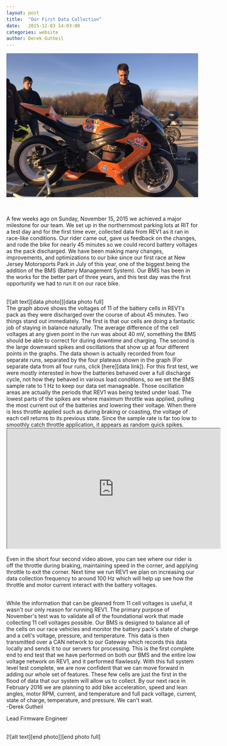 ```yaml
---
layout: post
title:  "Our First Data Collection"
date:   2015-12-03 14:03:00
categories: website
author: Derek Gutheil
---
```


![alt text][bike photo]

<br/>

A few weeks ago on Sunday, November 15, 2015 we achieved a major milestone for our team. We set up in the northernmost parking lots at RIT for a test day and for the first time ever, collected data from REV1 as it ran in race-like conditions. Our rider came out, gave us feedback on the changes, and rode the bike for nearly 45 minutes so we could record battery voltages as the pack discharged. We have been making many changes, improvements, and optimizations to our bike since our first race at New Jersey Motorsports Park in July of this year, one of the biggest being the addition of the BMS (Battery Management System). Our BMS has been in the works for the better part of three years, and this test day was the first opportunity we had to run it on our race bike.

<br/>
[![alt text][data photo]][data photo full]

<br/>
The graph above shows the voltages of 11 of the battery cells in REV1's pack as they were discharged over the course of about 45 minutes. Two things stand out immediately. The first is that our cells are doing a fantastic job of staying in balance naturally. The average difference of the cell voltages at any given point in the run was about 40 mV, something the BMS should be able to correct for during downtime and charging. The second is the large downward spikes and oscillations that show up at four different points in the graphs. The data shown is actually recorded from four separate runs, separated by the four plateaus shown in the graph (For separate data from all four runs, click [here][data link]). For this first test, we were mostly interested in how the batteries behaved over a full discharge cycle, not how they behaved in various load conditions, so we set the BMS sample rate to 1 Hz to keep our data set manageable. Those oscillation areas are actually the periods that REV1 was being tested under load. The lowest parts of the spikes are where maximum throttle was applied, pulling the most current out of the batteries and lowering their voltage. When there is less throttle applied such as during braking or coasting, the voltage of each cell returns to its previous state. Since the sample rate is far too low to smoothly catch throttle application, it appears as random quick spikes.

<br/>
<iframe src="https://drive.google.com/a/g.rit.edu/file/d/0B23T_8DXwAUXTU5ES3VKaE5uTjA/preview" width="560" height="315" allowfullscreen></iframe>

Even in the short four second video above, you can see where our rider is off the throttle during braking, maintaining speed in the corner, and applying throttle to exit the corner. Next time we run REV1 we plan on increasing our data collection frequency to around 100 Hz which will help up see how the throttle and motor current interact with the battery voltages.

<br/>
While the information that can be gleaned from 11 cell voltages is useful, it wasn't our only reason for running REV1. The primary purpose of November's test was to validate all of the foundational work that made collecting 11 cell voltages possible. Our BMS is designed to balance all of the cells on our race vehicles and monitor the battery pack's state of charge and a cell's voltage, pressure, and temperature. This data is then transmitted over a CAN network to our Gateway which records this data locally and sends it to our servers for processing. This is the first complete end to end test that we have performed on both our BMS and the entire low voltage network on REV1, and it performed flawlessly. With this full system level test complete, we are now confident that we can move forward in adding our whole set of features. These few cells are just the first in the flood of data that our system will allow us to collect. By our next race in February 2016 we are planning to add bike acceleration, speed and lean angles, motor RPM, current, and temperature and full pack voltage, current, state of charge, temperature, and pressure. We can't wait.

<br/>
-Derek Gutheil

Lead Firmware Engineer

<br/>
[![alt text][end photo]][end photo full]

[bike photo]: /img/blog-posts/Our_First_Data_Collection/test_day.jpg "Matthew Behlke, the gateway project lead, pulling data off of REV 1 after one of its first runs"
[data photo]: /img/blog-posts/Our_First_Data_Collection/data.png "Plot of all of the cell voltages versus time since the gateway was turned on"
[data photo full]: /img/blog-posts/Our_First_Data_Collection/data_full.png

[data link]: /documents/blog-posts/Our_First_Data_Collection/all_data_2015-11-15.xlsx

[end photo]: /img/blog-posts/Our_First_Data_Collection/recording_wrap_up.jpg "End of the day"
[end photo full]: /img/blog-posts/Our_First_Data_Collection/recording_wrap_up_full.jpg